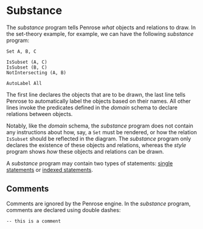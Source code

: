 # Substance

The _substance_ program tells Penrose _what_ objects and relations to draw. In the set-theory example, for example, we can have the following _substance_ program:

```substance
Set A, B, C

IsSubset (A, C)
IsSubset (B, C)
NotIntersecting (A, B)

AutoLabel All
```

The first line declares the objects that are to be drawn, the last line tells Penrose to automatically label the objects based on their names. All other lines invoke the predicates defined in the _domain_ schema to declare relations between objects.

Notably, like the _domain_ schema, the _substance_ program does not contain any instructions about how, say, a `Set` must be rendered, or how the relation `IsSubset` should be reflected in the diagram. The _substance_ program only declares the existence of these objects and relations, whereas the _style_ program shows _how_ these objects and relations can be drawn.

A _substance_ program may contain two types of statements: [single statements](./statements.md) or [indexed statements](./indexed-statements.md).

## Comments

Comments are ignored by the Penrose engine. In the _substance_ program, comments are declared using double dashes:

```substance
-- this is a comment
```
